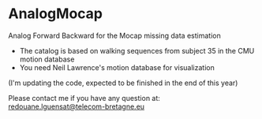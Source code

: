 # AnalogMocap
Analog Forward Backward for the Mocap missing data estimation

* The catalog is based on walking sequences from subject 35 in the CMU motion database
* You need Neil Lawrence's motion database for visualization 

(I'm updating the code, expected to be finished in the end of this year)

Please contact me if you have any question at:
redouane.lguensat@telecom-bretagne.eu
